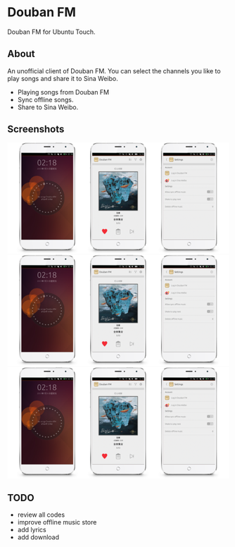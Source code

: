 # Douban FM

Douban FM for Ubuntu Touch. 

## About

An unofficial client of Douban FM. You can select the channels you like to play songs and share it to Sina Weibo.

- Playing songs from Douban FM
- Sync offline songs.
- Share to Sina Weibo. 


## Screenshots

![](screenshots/intr_300x600.png?raw=true)
![](screenshots/intro_300x600.png?raw=true)
![](screenshots/info_300x600.png?raw=true)

## TODO

- review all codes
- improve offline music store
- add lyrics
- add download
